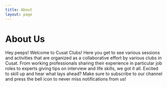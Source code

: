 ```yaml
---
title: About
layout: page
---
```


# About Us

Hey peeps! Welcome to Cusat Clubs! Here you get to see various sessions and activities that are organized as a collaborative effort by various clubs in Cusat. From working professionals sharing their experience in particular job roles to experts giving tips on interview and life skills, we got it all. Excited to skill up and hear what lays ahead? Make sure to subscribe to our channel and press the bell icon to never miss notifications from us!

